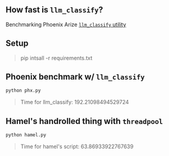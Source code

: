 ## How fast is `llm_classify`?

Benchmarking Phoenix Arize [`llm_classify` utility](https://docs.arize.com/phoenix/api/evals#phoenix.evals.llm_classify) 

## Setup
> pip intsall -r requirements.txt

## Phoenix benchmark w/ `llm_classify`

```bash
python phx.py
```
> Time for llm_classify: 192.21098494529724

## Hamel's handrolled thing with `threadpool`

```bash
python hamel.py
```
> Time for hamel's script: 63.86933922767639
